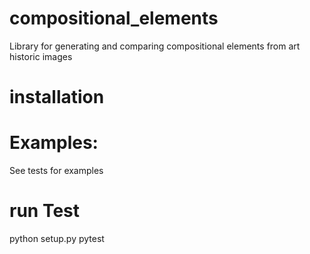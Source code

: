 # compositional_elements
Library for generating and comparing compositional elements from art historic images

# installation

# Examples:
See tests for examples

# run Test
python setup.py pytest